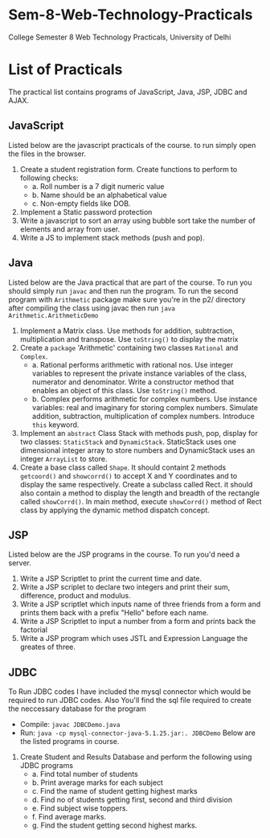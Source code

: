 # Sem-8-Web-Technology-Practicals
College Semester 8 Web Technology Practicals, University of Delhi

# List of Practicals

The practical list contains programs of JavaScript, Java, JSP, JDBC and AJAX.

## JavaScript
Listed below are the javascript practicals of the course. to run simply open the files in the browser.
1. Create a student registration form. Create functions to perform to following checks:
    - a. Roll number is a 7 digit numeric value
    - b. Name should be an alphabetical value
    - c. Non-empty fields like DOB.
2. Implement a Static password protection
3. Write a javascript to sort an array using bubble sort take the number of elements and array from user.
4. Write a JS to implement stack methods (push and pop).

## Java
Listed below are the Java practical that are part of the course. To run you should simply run `javac` and then run the program. To run the second program with `Arithmetic` package make sure you're in the p2/ directory after compiling the class using javac then run `java Arithmetic.ArithmeticDemo`
1. Implement a Matrix class. Use methods for addition, subtraction, multiplication and transpose. Use `toString()` to display the matrix
2. Create a `package` 'Arithmetic' containing two classes `Rational` and `Complex`.
    - a. Rational performs arithmetic with rational nos. Use integer variables to represent the private instance variables of the class, numerator and denominator. Write a constructor method that enables an object of this class. Use `toString()` method.
    - b. Complex performs arithmetic for complex numbers. Use instance variables: real and imaginary for storing complex numbers. Simulate addition, subtraction, multiplication of complex numbers. Introduce `this` keyword.
3. Implement an `abstract` Class Stack with methods push, pop, display for two classes: `StaticStack` and `DynamicStack`. StaticStack uses one dimensional integer array to store numbers and DynamicStack uses an integer `ArrayList` to store.
4. Create a base class called `Shape`. It should containt 2 methods `getcoord()` and `showcorrd()` to accept X and Y coordinates and to display the same respectively. Create a subclass called Rect. it should also contain a method to display the length and breadth of the rectangle called `showCorrd()`. In main method, execute `showCorrd()` method of Rect class by applying the dynamic method dispatch concept.    

## JSP
Listed below are the JSP programs in the course. To run you'd need a server.
1. Write a JSP Scriptlet to print the current time and date.
2. Write a JSP scriplet to declare two integers and print their sum, difference, product and modulus.
3. Write a JSP scriptlet which inputs name of three friends from a form and prints them back with a prefix "Hello" before each name.
4. Write a JSP Scriptlet to input a number from a form and prints back the factorial
5. Write a JSP program which uses JSTL and Expression Language the greates of three.

## JDBC
To Run JDBC codes I have included the mysql connector which would be required to run JDBC codes. Also You'll find the sql file required to create the neccessary database for the program
- Compile: `javac JDBCDemo.java`
- Run: `java -cp mysql-connector-java-5.1.25.jar:. JDBCDemo`
Below are the listed programs in course.
1. Create Student and Results Database and perform the following using JDBC programs
    - a. Find total number of students
    - b. Print average marks for each subject
    - c. Find the name of student getting highest marks
    - d. Find no of students getting first, second and third division
    - e. Find subject wise toppers.
    - f. Find average marks.
    - g. Find the student getting second highest marks.